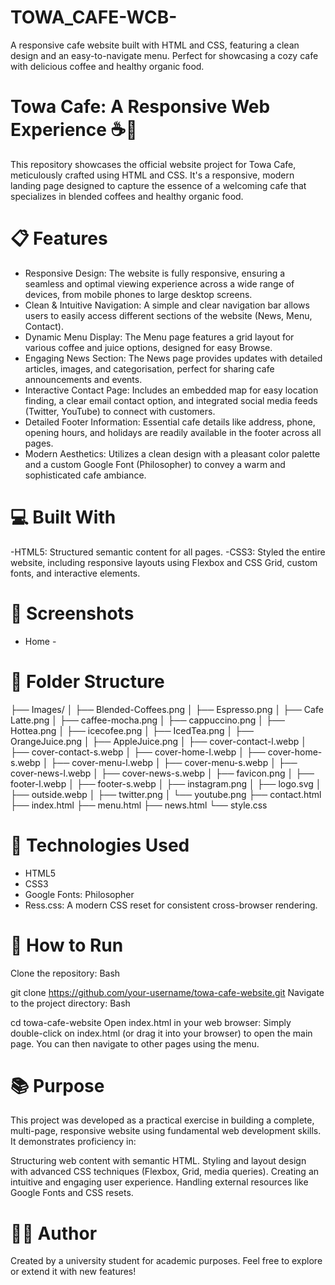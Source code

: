 # TOWA_CAFE-WCB-
A responsive cafe website built with HTML and CSS, featuring a clean design and an easy-to-navigate menu. Perfect for showcasing a cozy cafe with delicious coffee and healthy organic food.

# Towa Cafe: A Responsive Web Experience ☕🍰
This repository showcases the official website project for Towa Cafe, meticulously crafted using HTML and CSS. It's a responsive, modern landing page designed to capture the essence of a welcoming cafe that specializes in blended coffees and healthy organic food.

# 📋 Features
- Responsive Design: The website is fully responsive, ensuring a seamless and optimal viewing experience across a wide range of devices, from mobile phones to large desktop screens.
- Clean & Intuitive Navigation: A simple and clear navigation bar allows users to easily access different sections of the website (News, Menu, Contact).
- Dynamic Menu Display: The Menu page features a grid layout for various coffee and juice options, designed for easy Browse.
- Engaging News Section: The News page provides updates with detailed articles, images, and categorisation, perfect for sharing cafe announcements and events.
- Interactive Contact Page: Includes an embedded map for easy location finding, a clear email contact option, and integrated social media feeds (Twitter, YouTube) to connect with customers.
- Detailed Footer Information: Essential cafe details like address, phone, opening hours, and holidays are readily available in the footer across all pages.
- Modern Aesthetics: Utilizes a clean design with a pleasant color palette and a custom Google Font (Philosopher) to convey a warm and sophisticated cafe ambiance.

# 💻 Built With
-HTML5: Structured semantic content for all pages.
-CSS3: Styled the entire website, including responsive layouts using Flexbox and CSS Grid, custom fonts, and interactive elements.

# 📸 Screenshots
- Home - 

# 📂 Folder Structure
├── Images/
│   ├── Blended-Coffees.png
│   ├── Espresso.png
│   ├── Cafe Latte.png
│   ├── caffee-mocha.png
│   ├── cappuccino.png
│   ├── Hottea.png
│   ├── icecofee.png
│   ├── IcedTea.png
│   ├── OrangeJuice.png
│   ├── AppleJuice.png
│   ├── cover-contact-l.webp
│   ├── cover-contact-s.webp
│   ├── cover-home-l.webp
│   ├── cover-home-s.webp
│   ├── cover-menu-l.webp
│   ├── cover-menu-s.webp
│   ├── cover-news-l.webp
│   ├── cover-news-s.webp
│   ├── favicon.png
│   ├── footer-l.webp
│   ├── footer-s.webp
│   ├── instagram.png
│   ├── logo.svg
│   ├── outside.webp
│   ├── twitter.png
│   └── youtube.png
├── contact.html
├── index.html
├── menu.html
├── news.html
└── style.css

# 📐 Technologies Used
- HTML5
- CSS3
- Google Fonts: Philosopher
- Ress.css: A modern CSS reset for consistent cross-browser rendering.

# 🚀 How to Run
Clone the repository:
Bash

git clone https://github.com/your-username/towa-cafe-website.git
Navigate to the project directory:
Bash

cd towa-cafe-website
Open index.html in your web browser: Simply double-click on index.html (or drag it into your browser) to open the main page. You can then navigate to other pages using the menu.

# 📚 Purpose
This project was developed as a practical exercise in building a complete, multi-page, responsive website using fundamental web development skills. It demonstrates proficiency in:

Structuring web content with semantic HTML.
Styling and layout design with advanced CSS techniques (Flexbox, Grid, media queries).
Creating an intuitive and engaging user experience.
Handling external resources like Google Fonts and CSS resets.

# 👩‍🎓 Author
Created by a university student for academic purposes.
Feel free to explore or extend it with new features!

